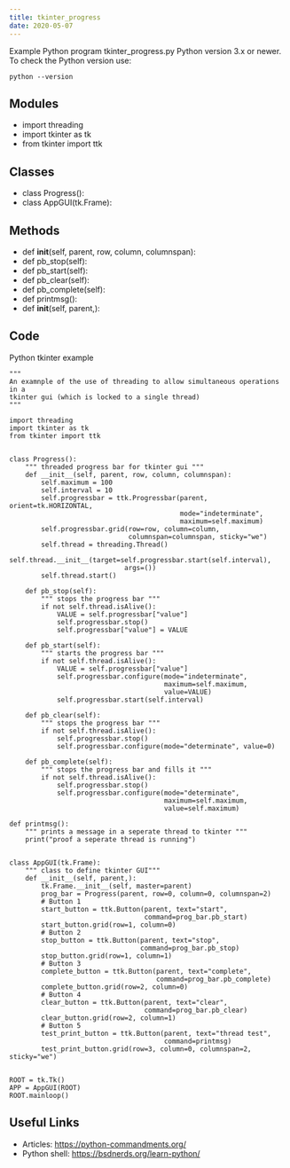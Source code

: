 ```yaml
---
title: tkinter_progress
date: 2020-05-07
---
```

Example Python program tkinter_progress.py
Python version 3.x or newer.
To check the Python version use:

    python --version

## Modules

* import threading
* import tkinter as tk
* from tkinter import ttk

## Classes

* class Progress():
* class AppGUI(tk.Frame):

## Methods

* def __init__(self, parent, row, column, columnspan):
* def pb_stop(self):
* def pb_start(self):
* def pb_clear(self):
* def pb_complete(self):
* def printmsg():
* def __init__(self, parent,):

## Code

Python tkinter example

    """
    An examnple of the use of threading to allow simultaneous operations in a
    tkinter gui (which is locked to a single thread)
    """
    
    import threading
    import tkinter as tk
    from tkinter import ttk
    
    
    class Progress():
        """ threaded progress bar for tkinter gui """
        def __init__(self, parent, row, column, columnspan):
            self.maximum = 100
            self.interval = 10
            self.progressbar = ttk.Progressbar(parent, orient=tk.HORIZONTAL,
                                               mode="indeterminate",
                                               maximum=self.maximum)
            self.progressbar.grid(row=row, column=column,
                                  columnspan=columnspan, sticky="we")
            self.thread = threading.Thread()
            self.thread.__init__(target=self.progressbar.start(self.interval),
                                 args=())
            self.thread.start()
    
        def pb_stop(self):
            """ stops the progress bar """
            if not self.thread.isAlive():
                VALUE = self.progressbar["value"]
                self.progressbar.stop()
                self.progressbar["value"] = VALUE
    
        def pb_start(self):
            """ starts the progress bar """
            if not self.thread.isAlive():
                VALUE = self.progressbar["value"]
                self.progressbar.configure(mode="indeterminate",
                                           maximum=self.maximum,
                                           value=VALUE)
                self.progressbar.start(self.interval)
    
        def pb_clear(self):
            """ stops the progress bar """
            if not self.thread.isAlive():
                self.progressbar.stop()
                self.progressbar.configure(mode="determinate", value=0)
    
        def pb_complete(self):
            """ stops the progress bar and fills it """
            if not self.thread.isAlive():
                self.progressbar.stop()
                self.progressbar.configure(mode="determinate",
                                           maximum=self.maximum,
                                           value=self.maximum)
    
    def printmsg():
        """ prints a message in a seperate thread to tkinter """
        print("proof a seperate thread is running")
    
    
    class AppGUI(tk.Frame):
        """ class to define tkinter GUI"""
        def __init__(self, parent,):
            tk.Frame.__init__(self, master=parent)
            prog_bar = Progress(parent, row=0, column=0, columnspan=2)
            # Button 1
            start_button = ttk.Button(parent, text="start",
                                      command=prog_bar.pb_start)
            start_button.grid(row=1, column=0)
            # Button 2
            stop_button = ttk.Button(parent, text="stop",
                                     command=prog_bar.pb_stop)
            stop_button.grid(row=1, column=1)
            # Button 3
            complete_button = ttk.Button(parent, text="complete",
                                         command=prog_bar.pb_complete)
            complete_button.grid(row=2, column=0)
            # Button 4
            clear_button = ttk.Button(parent, text="clear",
                                      command=prog_bar.pb_clear)
            clear_button.grid(row=2, column=1)
            # Button 5
            test_print_button = ttk.Button(parent, text="thread test",
                                           command=printmsg)
            test_print_button.grid(row=3, column=0, columnspan=2, sticky="we")
    
    
    ROOT = tk.Tk()
    APP = AppGUI(ROOT)
    ROOT.mainloop()
    

## Useful Links

- Articles: https://python-commandments.org/
- Python shell: https://bsdnerds.org/learn-python/
